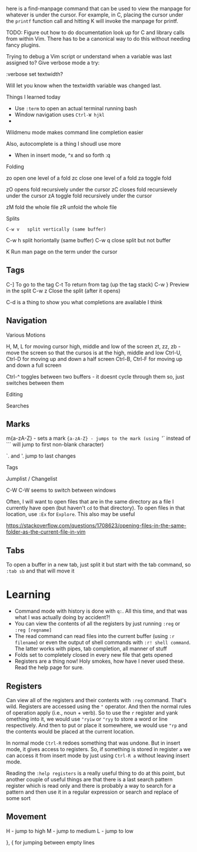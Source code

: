 here is a find-manpage command that can be used to view the manpage for
whatever is under the cursor.  For example, in C, placing the cursor under
the `printf` function call and hitting <Leader>K will invoke the manpage
for printf.

TODO: Figure out how to do documentation look up for C and library calls 
from within Vim.  There has to be a canonical way to do this without needing
fancy plugins.

Trying to debug a Vim script or understand when a variable was last assigned to?
Give verbose mode a try:

:verbose set textwidth?

Will let you know when the textwidth variable was changed last.

Things I learned today
- Use `:term` to open an actual terminal running bash
- Window navigation uses `Ctrl-W hjkl`
- 

Wildmenu mode makes command line completion easier

Also, autocomplete is a thing I shoudl use more
- When in insert mode, ^x and so forth
:q

Folding

zo	open one level of a fold
zc	close one level of a fold
za	toggle fold

zO	opens fold recursively under the cursor
zC	closes fold recursievely under the cursor
zA	toggle fold recursively under the cursor

zM	fold the whole file
zR	unfold the whole file

Splits

	C-w v	split vertically (same buffer)
C-w h	split horiontally (same buffer)
C-w q	close split but not buffer

K	Run man page on the term under the cursor

Tags
----
C-]	To go to the tag
C-t	To return from tag (up the tag stack)
C-w }	Preview in the split
C-w z	Close the split (after it opens)

C-d is a thing to show you what completions are available  I think


Navigation
----------
Various Motions

H, M, L for moving cursor high, middle and low of the screen
zt, zz, zb - move the screen so that the cursos is at the high, middle and low
Ctrl-U, Ctrl-D for moving up and down a half screen
Ctrl-B, Ctrl-F for moving up and down a full screen

Ctrl-^ toggles between two buffers - it doesnt cycle through them so, just
switches between them

Editing

Searches

Marks
-----
m{a-zA-Z} - sets a mark
`{a-zA-Z} - jumps to the mark (using `'` instead of ``` will jump to first
non-blank character)

`. and '. jump to last changes

Tags

Jumplist / Changelist

C-W C-W seems to switch between windows

Often, I will want to open files that are in the same directory as a file I
currently have open (but haven't `cd` to that directory). To open files in that
location, use `:Ex` for `Explore`.  This also may be useful

https://stackoverflow.com/questions/1708623/opening-files-in-the-same-folder-as-the-current-file-in-vim


Tabs
----
To open a buffer in a new tab, just split it but start with the tab command, so
`:tab sb` and that will move it

# Learning

- Command mode with history is done with `q:`.  All this time, and that was what I
was actually doing by accident?!
- You can view the contents of all the registers by just running `:reg` or `:reg
  [regname]`
- The read command can read files into the current buffer (using `:r filename`)
  or even the output of shell commands with `:r! shell command`. The latter
  works with pipes, tab completion, all manner of stuff
- Folds set to completely closed in every new file that gets opened
- Registers are a thing now! Holy smokes, how have I never used these. Read the
  help page for sure.

Registers
---------
Can view all of the registers and their contents with `:reg` command. That's
wild. Registers are accessed using the `"` operator. And then the normal rules
of operation apply (i.e., noun + verb).  So to use the `r` register and yank
omething into it, we would use `"ryiw` or `"ryy` to store a word or line
respectively. And then to put or place it somewhere, we would use `"rp` and the
contents would be placed at the current location.

In normal mode `Ctrl-R` redoes something that was undone. But in insert mode, it
gives access to registers. So, if something is stored in register `a` we can
access it from insert mode by just using `Ctrl-R a` without leaving insert mode.

Reading the `:help registers` is a really useful thing to do at this point, but
another couple of useful things are that there is a last search pattern register
which is read only and there is probably a way to search for a pattern and then
use it in a regular expression or search and replace of some sort

Movement
--------
H - jump to high
M - jump to medium
L - jump to low

}, { for jumping between empty lines



